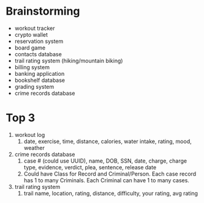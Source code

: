 # Brainstorming
- workout tracker
- crypto wallet
- reservation system
- board game
- contacts database
- trail rating system (hiking/mountain biking)
- billing system
- banking application
- bookshelf database
- grading system
- crime records database

# Top 3
1. workout log
   1. date, exercise, time, distance, calories, water intake, rating, mood, weather
2. crime records database
   1. case # (could use UUID), name, DOB, SSN, date, charge, charge type, evidence, verdict, plea, sentence, release date 
   2. Could have Class for Record and Criminal/Person. Each case record has 1 to many Criminals. Each Criminal can have 1 to many cases.
3. trail rating system
   1. trail name, location, rating, distance, difficulty, your rating, avg rating




